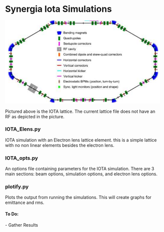 <H1> Synergia Iota Simulations </H1>
<p>
     <img src='IOTA.png'>
</p>
Pictured above is the IOTA lattice. The current lattice file does not have an RF as depicted in the picture.
<H3> IOTA_Elens.py </H3>
IOTA simulation with an Electron lens lattice element. this is a simple lattice with no non linear elements besides the electron lens.

<H3> IOTA_opts.py </H3>
An options file containing parameters for the IOTA simulation. There are 3 main sections: beam options, simulation options, and electron lens options.

<H3> plotify.py </H3>
Plots the output from running the simulations. This will create graphs for emittance and rms.

<H4> To Do: </H4>
- Gather Results

